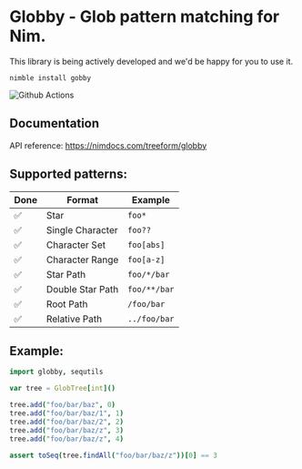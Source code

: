 # Globby - Glob pattern matching for Nim.

This library is being actively developed and we'd be happy for you to use it.

`nimble install gobby`

![Github Actions](https://github.com/treeform/pixie/workflows/Github%20Actions/badge.svg)

## Documentation

API reference: https://nimdocs.com/treeform/globby

## Supported patterns:

Done | Format            | Example         |
-- | ----------------- | --------------- |
✅ | Star              | `foo*`          |
✅ | Single Character  | `foo??`         |
✅ | Character Set     | `foo[abs]`      |
✅ | Character Range   | `foo[a-z]`      |
✅ | Star Path         | `foo/*/bar`     |
✅ | Double Star Path  | `foo/**/bar`    |
✅ | Root Path         | `/foo/bar`      |
✅ | Relative Path     | `../foo/bar`    |

## Example:

```nim
import globby, sequtils

var tree = GlobTree[int]()

tree.add("foo/bar/baz", 0)
tree.add("foo/bar/baz/1", 1)
tree.add("foo/bar/baz/2", 2)
tree.add("foo/bar/baz/z", 3)
tree.add("foo/bar/baz/z", 4)

assert toSeq(tree.findAll("foo/bar/baz/z"))[0] == 3
```
